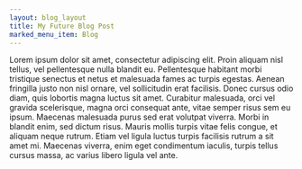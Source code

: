 ```yaml
---
layout: blog_layout
title: My Future Blog Post
marked_menu_item: Blog
---
```

Lorem ipsum dolor sit amet, consectetur adipiscing elit. Proin aliquam nisl tellus, vel pellentesque nulla blandit eu. Pellentesque habitant morbi tristique senectus et netus et malesuada fames ac turpis egestas. Aenean fringilla justo non nisl ornare, vel sollicitudin erat facilisis. Donec cursus odio diam, quis lobortis magna luctus sit amet. Curabitur malesuada, orci vel gravida scelerisque, magna orci consequat ante, vitae semper risus sem eu ipsum. Maecenas malesuada purus sed erat volutpat viverra. Morbi in blandit enim, sed dictum risus. Mauris mollis turpis vitae felis congue, et aliquam neque rutrum. Etiam vel ligula luctus turpis facilisis rutrum a sit amet mi. Maecenas viverra, enim eget condimentum iaculis, turpis tellus cursus massa, ac varius libero ligula vel ante.